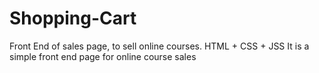 # Shopping-Cart
Front End of sales page, to sell online courses. HTML + CSS + JSS
It is a simple front end page for online course sales
